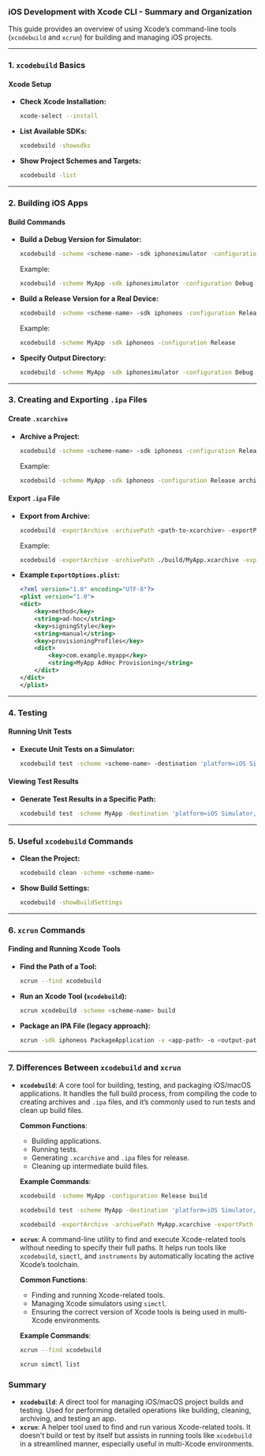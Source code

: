### iOS Development with Xcode CLI - Summary and Organization

This guide provides an overview of using Xcode’s command-line tools (`xcodebuild` and `xcrun`) for building and managing iOS projects.

---

### 1. **`xcodebuild` Basics**

#### Xcode Setup

- **Check Xcode Installation:**

  ```bash
  xcode-select --install
  ```

- **List Available SDKs:**

  ```bash
  xcodebuild -showsdks
  ```

- **Show Project Schemes and Targets:**

  ```bash
  xcodebuild -list
  ```

---

### 2. **Building iOS Apps**

#### Build Commands

- **Build a Debug Version for Simulator:**

  ```bash
  xcodebuild -scheme <scheme-name> -sdk iphonesimulator -configuration Debug
  ```

  Example:

  ```bash
  xcodebuild -scheme MyApp -sdk iphonesimulator -configuration Debug
  ```

- **Build a Release Version for a Real Device:**

  ```bash
  xcodebuild -scheme <scheme-name> -sdk iphoneos -configuration Release
  ```

  Example:

  ```bash
  xcodebuild -scheme MyApp -sdk iphoneos -configuration Release
  ```

- **Specify Output Directory:**

  ```bash
  xcodebuild -scheme MyApp -sdk iphonesimulator -configuration Debug -derivedDataPath ./build
  ```

---

### 3. **Creating and Exporting `.ipa` Files**

#### Create `.xcarchive`

- **Archive a Project:**

  ```bash
  xcodebuild -scheme <scheme-name> -sdk iphoneos -configuration Release archive -archivePath <path-to-output>
  ```

  Example:

  ```bash
  xcodebuild -scheme MyApp -sdk iphoneos -configuration Release archive -archivePath ./build/MyApp.xcarchive
  ```

#### Export `.ipa` File

- **Export from Archive:**

  ```bash
  xcodebuild -exportArchive -archivePath <path-to-xcarchive> -exportPath <output-path> -exportOptionsPlist <plist-file>
  ```

  Example:

  ```bash
  xcodebuild -exportArchive -archivePath ./build/MyApp.xcarchive -exportPath ./build/MyApp.ipa -exportOptionsPlist ExportOptions.plist
  ```

- **Example `ExportOptions.plist`:**

  ```xml
  <?xml version="1.0" encoding="UTF-8"?>
  <plist version="1.0">
  <dict>
      <key>method</key>
      <string>ad-hoc</string>
      <key>signingStyle</key>
      <string>manual</string>
      <key>provisioningProfiles</key>
      <dict>
          <key>com.example.myapp</key>
          <string>MyApp AdHoc Provisioning</string>
      </dict>
  </dict>
  </plist>
  ```

---

### 4. **Testing**

#### Running Unit Tests

- **Execute Unit Tests on a Simulator:**

  ```bash
  xcodebuild test -scheme <scheme-name> -destination 'platform=iOS Simulator,name=iPhone 11'
  ```

#### Viewing Test Results

- **Generate Test Results in a Specific Path:**

  ```bash
  xcodebuild test -scheme MyApp -destination 'platform=iOS Simulator,name=iPhone 11' -resultBundlePath ./test-results
  ```

---

### 5. **Useful `xcodebuild` Commands**

- **Clean the Project:**

  ```bash
  xcodebuild clean -scheme <scheme-name>
  ```

- **Show Build Settings:**

  ```bash
  xcodebuild -showBuildSettings
  ```

---

### 6. **`xcrun` Commands**

#### Finding and Running Xcode Tools

- **Find the Path of a Tool:**

  ```bash
  xcrun --find xcodebuild
  ```

- **Run an Xcode Tool (`xcodebuild`):**

  ```bash
  xcrun xcodebuild -scheme <scheme-name> build
  ```

- **Package an IPA File (legacy approach):**

  ```bash
  xcrun -sdk iphoneos PackageApplication -v <app-path> -o <output-path>
  ```

---

### 7. **Differences Between `xcodebuild` and `xcrun`**

- **`xcodebuild`**:
  A core tool for building, testing, and packaging iOS/macOS applications. It handles the full build process, from compiling the code to creating archives and `.ipa` files, and it’s commonly used to run tests and clean up build files.

  **Common Functions**:

  - Building applications.
  - Running tests.
  - Generating `.xcarchive` and `.ipa` files for release.
  - Cleaning up intermediate build files.

  **Example Commands**:

  ```bash
  xcodebuild -scheme MyApp -configuration Release build
  ```

  ```bash
  xcodebuild test -scheme MyApp -destination 'platform=iOS Simulator,name=iPhone 11'
  ```

  ```bash
  xcodebuild -exportArchive -archivePath MyApp.xcarchive -exportPath MyApp.ipa -exportOptionsPlist ExportOptions.plist
  ```

- **`xcrun`**:
  A command-line utility to find and execute Xcode-related tools without needing to specify their full paths. It helps run tools like `xcodebuild`, `simctl`, and `instruments` by automatically locating the active Xcode’s toolchain.

  **Common Functions**:

  - Finding and running Xcode-related tools.
  - Managing Xcode simulators using `simctl`.
  - Ensuring the correct version of Xcode tools is being used in multi-Xcode environments.

  **Example Commands**:

  ```bash
  xcrun --find xcodebuild
  ```

  ```bash
  xcrun simctl list
  ```

### **Summary**

- **`xcodebuild`**: A direct tool for managing iOS/macOS project builds and testing. Used for performing detailed operations like building, cleaning, archiving, and testing an app.
- **`xcrun`**: A helper tool used to find and run various Xcode-related tools. It doesn't build or test by itself but assists in running tools like `xcodebuild` in a streamlined manner, especially useful in multi-Xcode environments.
